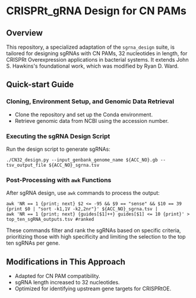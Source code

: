 # CRISPRt_gRNA Design for CN PAMs

## Overview
This repository, a specialized adaptation of the `sgrna_design` suite, is tailored for designing sgRNAs with CN PAMs, 32 nucleotides in length, for CRISPRt Overexpression applications in bacterial systems. It extends John S. Hawkins's foundational work, which was modified by Ryan D. Ward.

## Quick-start Guide

### Cloning, Environment Setup, and Genomic Data Retrieval
- Clone the repository and set up the Conda environment.
- Retrieve genomic data from NCBI using the accession number.

### Executing the sgRNA Design Script
Run the design script to generate sgRNAs:
```
./CN32_design.py --input_genbank_genome_name ${ACC_NO}.gb --tsv_output_file ${ACC_NO}_sgrna.tsv
```

### Post-Processing with `awk` Functions
After sgRNA design, use `awk` commands to process the output:
```
awk 'NR == 1 {print; next} $2 <= -95 && $9 == "sense" && $10 == 39 {print $0 | "sort -k1,1V -k2,2nr"}' ${ACC_NO}_sgrna.tsv | 
awk 'NR == 1 {print; next} {guides[$1]++} guides[$1] <= 10 {print}' > top_ten_sgRNA_outputs.tsv #ranked
```
These commands filter and rank the sgRNAs based on specific criteria, prioritizing those with high specificity and limiting the selection to the top ten sgRNAs per gene.

## Modifications in This Approach
- Adapted for CN PAM compatibility.
- sgRNA length increased to 32 nucleotides.
- Optimized for identifying upstream gene targets for CRISPRtOE.
